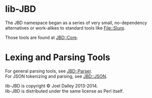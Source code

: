 lib-JBD
=======

The JBD namespace began as a series of very small, no-dependency alternatives or work-alikes to standard tools like [File::Slurp](https://metacpan.org/pod/File::Slurp).

Those tools are found at [JBD::Core](https://metacpan.org/pod/JBD::Core).

Lexing and Parsing Tools
========================

For general parsing tools, see [JBD::Parser](https://metacpan.org/pod/JBD::Parser).<br/>
For JSON tokenizing and parsing, see [JBD::JSON](https://metacpan.org/pod/JBD::JSON).

lib-JBD is copyright &copy; Joel Dalley 2013-2014.<br/>
lib-JBD is distributed under the same license as Perl itself.
